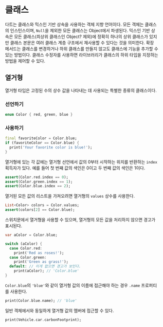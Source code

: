 # 클래스

다트는 클래스와 믹스인 기반 상속을 사용하는 객체 지향 언어이다. 모든 객체는 클래스의 인스턴스이며, `Null`을 제외한 모든 클래스는 Object에서 파생된다. 믹스인 기반 상속은 모든 클래스(최상위 클래스인 Object? 제외)에 정확히 하나의 상위 클래스가 있지만 클래스 본문은 여러 클래스 계층 구조에서 재사용할 수 있다는 것을 의미한다. 확장 메서드는 클래스를 변경하거나 하위 클래스를 만들지 않고도 클래스에 기능을 추가할 수 있는 방법이다. 클래스 수정자를 사용하면 라이브러리가 클래스의 하위 타입을 지정하는 방법을 제어할 수 있다.

## 열거형

열거형 타입은 고정된 수의 상수 값을 나타내는 데 사용되는 특별한 종류의 클래스이다.

### 선언하기

```dart
enum Color { red, green, blue }
```

### 사용하기

```dart
final favoriteColor = Color.blue;
if (favoriteColor == Color.blue) {
  print('Your favorite color is blue!');
}
```

열거형에 있는 각 값에는 열거형 선언에서 값의 0부터 시작하는 위치를 반환하는 `index` 획득자가 있다. 예를 들어 첫 번째 값의 색인은 0이고 두 번째 값의 색인은 1이다.

```dart
assert(Color.red.index == 0);
assert(Color.green.index == 1);
assert(Color.blue.index == 2);
```

열거된 모든 값의 리스트을 가져오려면 열거형의 `values` 상수를 사용한다.

```dart
List<Color> colors = Color.values;
assert(colors[2] == Color.blue);
```

스위치문에서 열거형을 사용할 수 있으며, 열거형의 모든 값을 처리하지 않으면 경고가 표시된다.

```dart
var aColor = Color.blue;

switch (aColor) {
  case Color.red:
    print('Red as roses!');
  case Color.green:
    print('Green as grass!');
  default: // 이게 없으면 경고가 보인다.
    print(aColor); // 'Color.blue'
}
```

`Color.blue`의 `'blue'`와 같이 열거형 값의 이름에 접근해야 하는 경우 `.name` 프로퍼티를 사용한다.

```dart
print(Color.blue.name); // 'blue'
```

일반 객체에서와 동일하게 열거형 값의 멤버에 접근할 수 있다.

```dart
print(Vehicle.car.carbonFootprint);
```


